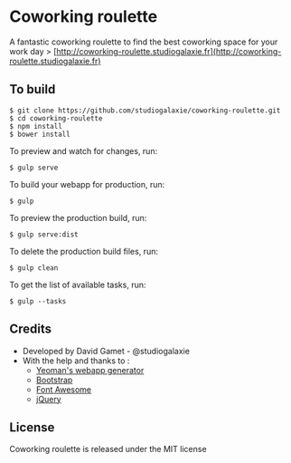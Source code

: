 # Coworking roulette 

A fantastic coworking roulette to find the best coworking space for your work day > [http://coworking-roulette.studiogalaxie.fr](http://coworking-roulette.studiogalaxie.fr)

## To build

```
$ git clone https://github.com/studiogalaxie/coworking-roulette.git
$ cd coworking-roulette
$ npm install
$ bower install
```

To preview and watch for changes, run:
```
$ gulp serve
```

To build your webapp for production, run:
```
$ gulp
```

To preview the production build, run:
```
$ gulp serve:dist
```

To delete the production build files, run:
```
$ gulp clean
```

To get the list of available tasks, run:
```
$ gulp --tasks
```

## Credits
* Developed by David Gamet - @studiogalaxie
* With the help and thanks to :
  * [Yeoman's webapp generator](https://github.com/yeoman/generator-webapp)
  * [Bootstrap](https://github.com/twbs/bootstrap)
  * [Font Awesome](https://github.com/FortAwesome/Font-Awesome)
  * [jQuery](https://github.com/jquery/jquery)

## License
Coworking roulette is released under the MIT license
